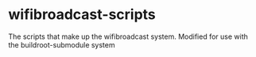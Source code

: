 # wifibroadcast-scripts
The scripts that make up the wifibroadcast system. Modified for use with the buildroot-submodule system

